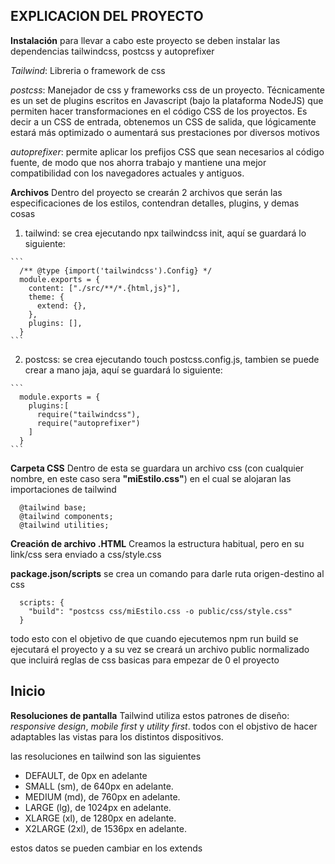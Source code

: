 EXPLICACION DEL PROYECTO
--

**Instalación**
  para llevar a cabo este proyecto se deben instalar las dependencias tailwindcss, postcss y autoprefixer

  *Tailwind*: Libreria o framework de css

  *postcss*: Manejador de css y frameworks css de un proyecto. Técnicamente es un set de plugins escritos en Javascript (bajo la plataforma NodeJS) que permiten hacer transformaciones en el código CSS de los proyectos. Es decir a un CSS de entrada, obtenemos un CSS de salida, que lógicamente estará más optimizado o aumentará sus prestaciones por diversos motivos

  *autoprefixer*: permite aplicar los prefijos CSS que sean necesarios al código fuente, de modo que nos ahorra trabajo y mantiene una mejor compatibilidad con los navegadores actuales y antiguos.

  **Archivos**
  Dentro del proyecto se crearán 2 archivos que serán las especificaciones de los estilos, contendran detalles, plugins, y demas cosas

  1) tailwind: se crea ejecutando npx tailwindcss init, aquí se guardará lo siguiente:

    ```
      /** @type {import('tailwindcss').Config} */
      module.exports = {
        content: ["./src/**/*.{html,js}"],
        theme: {
          extend: {},
        },
        plugins: [],
      }
    ```

  2) postcss: se crea ejecutando touch postcss.config.js, tambien se puede crear a mano jaja, aquí se guardará lo siguiente:

    ```
      module.exports = {
        plugins:[
          require("tailwindcss"),
          require("autoprefixer")
        ]
      }  
    ```

  **Carpeta CSS**
  Dentro de esta se guardara un archivo css (con cualquier nombre, en este caso sera **"miEstilo.css"**)  en el cual se alojaran las importaciones de tailwind

  ```
    @tailwind base;
    @tailwind components;
    @tailwind utilities;
  ``` 

  **Creación de archivo .HTML**
  Creamos la estructura habitual, pero en su link/css sera enviado a css/style.css

  **package.json/scripts**
  se crea un comando para darle ruta origen-destino al css 
    
  ```
    scripts: {
      "build": "postcss css/miEstilo.css -o public/css/style.css"
    }
  ```
  todo esto con el objetivo de que cuando ejecutemos npm run build se ejecutará el proyecto y a su vez se creará un archivo public normalizado que incluirá reglas de css basicas para empezar de 0 el proyecto 

**Inicio**
--

**Resoluciones de pantalla**
  Tailwind utiliza estos patrones de diseño: *responsive design*, *mobile first* y *utility first*. todos con el objstivo de hacer adaptables las vistas para los distintos dispositivos.

  las resoluciones en tailwind son las siguientes
  - DEFAULT, de 0px en adelante
  - SMALL (sm), de 640px en adelante.
  - MEDIUM (md), de 760px en adelante. 
  - LARGE (lg), de 1024px en adelante.
  - XLARGE (xl), de 1280px en adelante. 
  - X2LARGE (2xl), de 1536px en adelante.

  estos datos se pueden cambiar en los extends 




